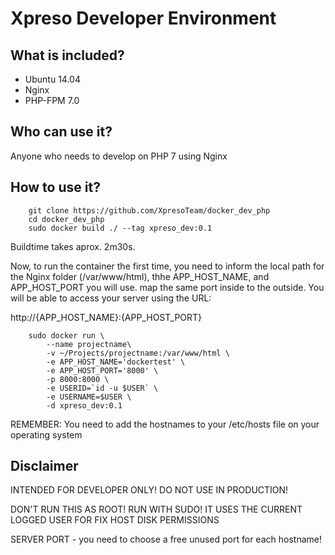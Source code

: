 Xpreso Developer Environment
============================

What is included?
-----------------

* Ubuntu 14.04
* Nginx
* PHP-FPM 7.0

Who can use it?
-----------------

Anyone who needs to develop on PHP 7 using Nginx

How to use it?
-----------------

        git clone https://github.com/XpresoTeam/docker_dev_php
        cd docker_dev_php
        sudo docker build ./ --tag xpreso_dev:0.1 

Buildtime takes aprox. 2m30s.

Now, to run the container the first time, you need to inform the local path for the Nginx folder
(/var/www/html), thhe APP_HOST_NAME, and APP_HOST_PORT you will use. map the same port inside
to the outside. You will be able to access your server using the URL:

http://{APP_HOST_NAME}:{APP_HOST_PORT}

        sudo docker run \
            --name projectname\
            -v ~/Projects/projectname:/var/www/html \
            -e APP_HOST_NAME='dockertest' \
            -e APP_HOST_PORT='8000' \
            -p 8000:8000 \
            -e USERID=`id -u $USER` \
            -e USERNAME=$USER \
            -d xpreso_dev:0.1

REMEMBER: You need to add the hostnames to your /etc/hosts file on your operating system


Disclaimer
-----------------

INTENDED FOR DEVELOPER ONLY! DO NOT USE IN PRODUCTION!

DON'T RUN THIS AS ROOT! RUN WITH SUDO! IT USES THE CURRENT LOGGED USER FOR FIX HOST DISK PERMISSIONS 

SERVER PORT - you need to choose a free unused port for each hostname!

